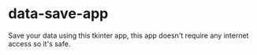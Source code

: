 # data-save-app
Save your data using this tkinter app, this app doesn't require any internet access so it's safe.

